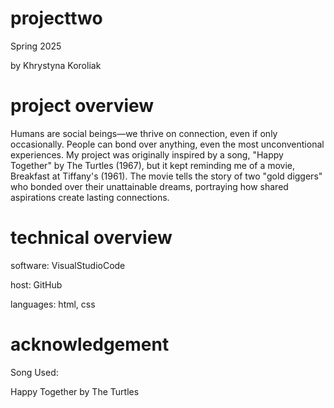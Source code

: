 # projecttwo

Spring 2025

by Khrystyna Koroliak

# project overview

Humans are social beings—we thrive on connection, even if only occasionally. People can bond over  anything, even the most unconventional experiences. My project was originally inspired by a song, "Happy Together" by The Turtles (1967), but it kept reminding me of a movie, Breakfast at Tiffany's (1961). The movie tells the story of two "gold diggers" who bonded over their unattainable dreams, portraying how shared aspirations create lasting connections.

# technical overview

software: VisualStudioCode

host: GitHub

languages: html, css

# acknowledgement 

Song Used: 

Happy Together by The Turtles 

